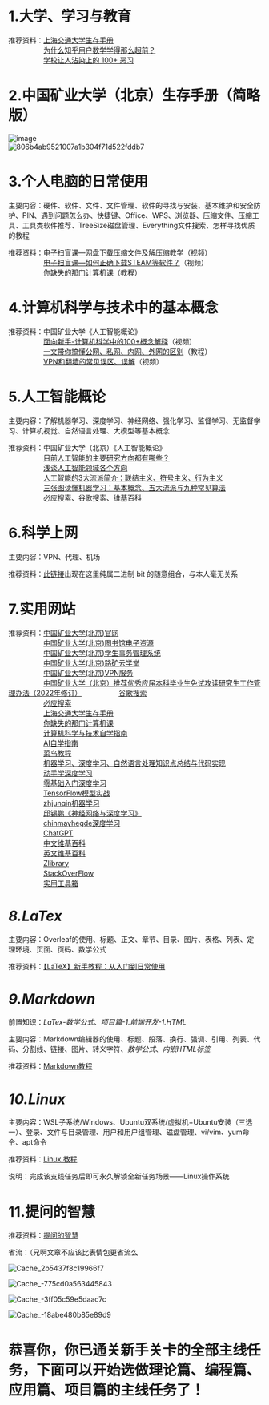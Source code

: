 # 1.大学、学习与教育
推荐资料：[上海交通大学生存手册](https://survivesjtu.gitbook.io/survivesjtumanual)  
　　　　　[为什么知乎用户数学学得那么超前？](https://www.zhihu.com/question/433633705/answer/1619595925)  
　　　　　[学校让人沾染上的 100+ 恶习](https://zhuanlan.zhihu.com/p/559705516)
# 2.中国矿业大学（北京）生存手册（简略版）
![image](https://github.com/user-attachments/assets/429fecc2-67fb-4fc0-bb59-4f429a6fb41e)  
![806b4ab9521007a1b304f71d522fddb7](https://github.com/user-attachments/assets/354b2732-dbcd-4be3-9827-2462b6afb14f)

# 3.个人电脑的日常使用
主要内容：硬件、软件、文件、文件管理、软件的寻找与安装、基本维护和安全防护、PIN、遇到问题怎么办、快捷键、Office、WPS、浏览器、压缩文件、压缩工具、工具类软件推荐、TreeSize磁盘管理、Everything文件搜索、怎样寻找优质的教程

推荐资料：[电子扫盲课—网盘下载压缩文件及解压缩教学](https://www.bilibili.com/video/BV11w4m1y7kA?spm_id_from=333.788.recommend_more_video.-1&vd_source=8f7be58fae99de36e73582d589f00ca1)（视频）  
　　　　　[电子扫盲课—如何正确下载STEAM等软件？](https://www.bilibili.com/video/BV1yr421F7Cb/?spm_id_from=333.337.search-card.all.click&vd_source=8f7be58fae99de36e73582d589f00ca1)（视频）  
　　　　　[你缺失的那门计算机课](https://www.criwits.top/missing/)（教程）
# 4.计算机科学与技术中的基本概念
推荐资料：中国矿业大学《人工智能概论》   
　　　　　[面向新手-计算机科学中的100+概念解释](https://www.bilibili.com/video/BV1tp4y1E7aB/?spm_id_from=333.1007.top_right_bar_window_default_collection.content.click&vd_source=8f7be58fae99de36e73582d589f00ca1)（视频）  
　　　　　[一文带你搞懂公网、私网、内网、外网的区别](https://blog.csdn.net/easylife206/article/details/134046598)（教程）  
　　　　　[VPN和翻墙的常见误区、误解](https://www.bilibili.com/video/BV1vz42187Da/?spm_id_from=333.337.search-card.all.click&vd_source=8f7be58fae99de36e73582d589f00ca1)（视频） 
# 5.人工智能概论
主要内容：了解机器学习、深度学习、神经网络、强化学习、监督学习、无监督学习、计算机视觉、自然语言处理、大模型等基本概念 

推荐资料：中国矿业大学（北京）《人工智能概论》  
　　　　　[目前人工智能的主要研究方向都有哪些？](https://www.zhihu.com/question/51419290/answer/370162021)  
　　　　　[浅谈人工智能领域各个方向](https://zhuanlan.zhihu.com/p/128986471)  
　　　　　[人工智能的3大流派简介：联结主义、符号主义、行为主义](https://zhuanlan.zhihu.com/p/619260232)  
　　　　　[三张图读懂机器学习：基本概念、五大流派与九种常见算法](https://zhuanlan.zhihu.com/p/26512893)  
　　　　　必应搜索、谷歌搜索、维基百科
# 6.科学上网
主要内容：VPN、代理、机场

推荐资料：[此链接](https://jegocloud.com/)出现在这里纯属二进制 bit 的随意组合，与本人毫无关系
# 7.实用网站
推荐资料：[中国矿业大学(北京)官网](https://www.cumtb.edu.cn/)  
　　　　　[中国矿业大学(北京)图书馆电子资源](http://219.242.65.10/lib/Sub.html#!Module/Resource/Type/Classify/Content/00/ColumnId/c92a1e31-fd7b-4a6a-a6b1-a8030ab0dc03/Page/1)  
　　　　　[中国矿业大学(北京)学生事务管理系统](https://auth.cumtb.edu.cn/authserver/login?service=http%3A%2F%2F118.228.224.200%3A8081%2F)  
　　　　　[中国矿业大学(北京)路矿云学堂](https://cumtb.fanya.chaoxing.com/portal)  
　　　　　[中国矿业大学(北京)VPN服务](https://vpn.cumtb.edu.cn)  
　　　　　[中国矿业大学（北京）推荐优秀应届本科毕业生免试攻读研究生工作管理办法（2022年修订）](https://jwc.cumtb.edu.cn/info/1136/4151.htm)
　　　　　[谷歌搜索](https://www.google.com.hk/webhp?hl=zh-CN&gl=cn)  
　　　　　[必应搜索](https://www.bing.com/)  
　　　　　[上海交通大学生存手册](https://survivesjtu.gitbook.io/survivesjtumanual)  
　　　　　[你缺失的那门计算机课](https://www.criwits.top/missing/)  
　　　　　[计算机科学与技术自学指南](https://csdiy.wiki)  
　　　　　[AI自学指南](https://github.com/Discrete-Mathematics/ai-self-learning)  
　　　　　[菜鸟教程](https://www.runoob.com/)  
　　　　　[机器学习、深度学习、自然语言处理知识点总结与代码实现](https://github.com/NLP-LOVE/ML-NLP/tree/master)  
　　　　　[动手学深度学习](https://zh-v2.d2l.ai/)  
　　　　　[零基础入门深度学习](https://www.zybuluo.com/hanbingtao/note/433855)  
　　　　　[TensorFlow模型实战](https://tf.wiki/zh_hans/basic/models.html)  
　　　　　[zhjunqin机器学习](https://zhjunqin.gitbook.io/machine-learning)  
　　　　　[邱锡鹏《神经网络与深度学习》](https://nndl.github.io/)  
　　　　　[chinmayhegde深度学习](https://chinmayhegde.github.io/dl-notes/)  
　　　　　[ChatGPT](https://chatgpt.com/)  
　　　　　[中文维基百科](https://zh.wikipedia.org/wiki/Wikipedia:%E9%A6%96%E9%A1%B5)  
　　　　　[英文维基百科](https://en.wikipedia.org/wiki/Main_Page)  
　　　　　[Zlibrary](https://z-library.sk/)  
　　　　　[StackOverFlow](https://stackoverflow.com/)  
　　　　　[实用工具箱](https://csdiy.wiki/%E5%BF%85%E5%AD%A6%E5%B7%A5%E5%85%B7/tools/)
# *8.LaTex*
主要内容：Overleaf的使用、标题、正文、章节、目录、图片、表格、列表、定理环境、页面、页码、数学公式  

推荐资料：[【LaTeX】新手教程：从入门到日常使用](https://zhuanlan.zhihu.com/p/456055339)
# *9.Markdown*
前置知识：*LaTex-数学公式*、*项目篇-1.前端开发-1.HTML*

主要内容：Markdown编辑器的使用、标题、段落、换行、强调、引用、列表、代码、分割线、链接、图片、转义字符、*数学公式*、*内嵌HTML标签*

推荐资料：[Markdown教程](https://markdown.com.cn/)
# *10.Linux*
主要内容：WSL子系统/Windows、Ubuntu双系统/虚拟机+Ubuntu安装（三选一）、登录、文件与目录管理、用户和用户组管理、磁盘管理、vi/vim、yum命令、apt命令  

推荐资料：[Linux 教程](https://www.runoob.com/linux/linux-tutorial.html)

说明：完成该支线任务后即可永久解锁全新任务场景——Linux操作系统
# 11.提问的智慧
推荐资料：[提问的智慧](https://github.com/Discrete-Mathematics/ai-self-learning/blob/main/1.%E6%96%B0%E6%89%8B%E5%85%B3%E5%8D%A1/%E6%8F%90%E9%97%AE%E7%9A%84%E6%99%BA%E6%85%A7.md)

省流：（兄啊文章不应该比表情包更省流么

![Cache_2b5437f8c19966f7](https://github.com/user-attachments/assets/3d463913-2330-4669-9bf4-46066f42ffdc)  

![Cache_-775cd0a563445843](https://github.com/user-attachments/assets/03289604-dd51-4e38-bfa3-8b34cb8cfd00)

![Cache_-3ff05c59e5daac7c](https://github.com/user-attachments/assets/cdaf58fd-d8bc-4d3e-a26f-cf8262cc9884)  

![Cache_-18abe480b85e89d9](https://github.com/user-attachments/assets/de946e0e-9bc1-4534-b181-84092044d54f)  
# 恭喜你，你已通关新手关卡的全部主线任务，下面可以开始选做理论篇、编程篇、应用篇、项目篇的主线任务了！
